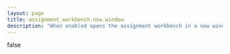 ```yaml
---
layout: page
title: assignment_workbench.new.window
description: "When enabled opens the assignment workbench in a new window"
---
```

false